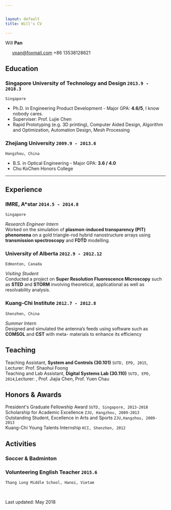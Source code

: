 ```yaml
---


layout: default
title: Will's CV

---
```




Will __Pan__


<i class="fi-mail" style="margin-left:1em"></i>
<a href="vpan@foxmail.com" style="margin-left:0.5em">vpan@foxmail.com</a>
 +86 13538128621



## Education



### __Singapore  University of Technology and Design__ `2013.9 - 2018.3`
```
Singapore
```
- Ph.D. in Engineering Product Development - Major GPA: __4.6/5__, I know nobody cares. 
- Superviser: Prof. Lujie Chen
- Rapid Prototyping (e.g. 3D printing), Computer Aided Design, Algorithm and
Optimization, Automation Design, Mesh Processing

### __Zhejiang University__ `2009.9 - 2013.6`
```
Hangzhou, China
```
- B.S. in Optical Engineering - Major GPA: __3.6 / 4.0__
- Chu KoChen Honors College


- - -
## Experience





### __IMRE, A*star__ `2014.5 - 2014.8`
```
Singapore
```
_Research Engineer Intern_  
Worked on the simulation of __plasmon-induced transparency (PIT) phenomena__ on a gold triangle-rod hybrid nanostructure arrays using __transmission spectroscopy__ and __FDTD__ modelling.


### __University of Alberta__  `2012.9 - 2012.12`
```
Edmonton, Canada
```
_Visiting Student_<br>
Conducted a project on __Super Resolution Fluorescence Microscopy__ such as __STED__ and __STORM__ involving theoretical, applicational as well as resolvability analysis.

### __Kuang-Chi Institute__  `2012.7 - 2012.8`
```
Shenzhen, China
```
_Summer Intern_<br>
Designed and simulated the antenna’s feeds using software such as __COMSOL__ and __CST__ with meta-
materials to enhance its efficiency





## Teaching



Teaching Assistant, __System and Controls (30.101)__ `SUTD, EPD, 2015`, Lecturer: Prof. Shaohui Foong <br>
Teaching and Lab Assistant, __Digital Systems Lab (30.110)__ `SUTD, EPD,  2014`,Lecturer: , Prof. Jiajia Chen, Prof. Yuen Chau <br>






## Honors & Awards



President's Graduate Fellowship Award `SUTD, Singapore, 2013-2018` <br> 
Scholarship for Academic Excellence `ZJU, Hangzhou, 2009-2013` <br> Outstanding Student, Excellence in Arts
and Sports `ZJU,Hangzhou, 2009-2013` <br> Kuang-Chi Young Talents Internship  `KCI, Shenzhen, 2012`  

## Activities
### Soccer & Badminton

### Volunteering English Teacher  `2015.6`
```Thang Long Middle School, Hanoi, Vietam```<br>


<br>



<!--### Footer-->


Last updated: May 2018 

